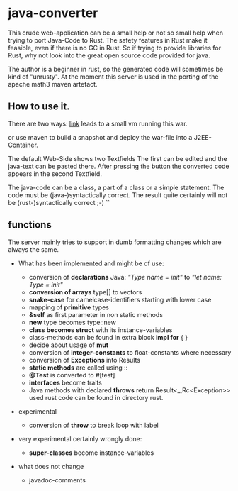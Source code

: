 # java-converter

This crude web-application can be a small help or not so small help when trying to port Java-Code to Rust.
The safety features in Rust make it feasible, even if there is no GC in Rust. So if trying to provide libraries for Rust, why
not look into the great open source code provided for java.

The author is a beginner in rust, so the generated code will sometimes be kind of "unrusty".
At the moment this server is used in the porting of the apache math3 maven artefact.

## How to use it.

There are two ways:
<a href=http://46.182.19.221:8080/java-converter/index.jsp>link</a> leads to a small vm running this war.

or use maven to build a snapshot and deploy the war-file into a J2EE-Container.

The default Web-Side shows two Textfields
The first can be edited and the java-text can be pasted there. After pressing the button
the converted code appears in the second Textfield.

The java-code can be a class, a part of a class or a simple statement.
The code must be (java-)syntactically correct. The result quite certainly will not
 be (rust-)syntactically correct ;-)
``

## functions

The server mainly tries to support in dumb formatting changes which are always the same.

* What has been implemented and might be of use:

    * conversion of **declarations** Java: _"Type name = init"_ to _"let name: Type = init"_
    * **conversion of arrays** type[] to vectors
    * **snake-case** for camelcase-identifiers starting with lower case
    * mapping of **primitive** types
    * **&amp;self** as first parameter in non static methods
    * **new** type becomes type::new
    * **class becomes struct** with its instance-variables
    * class-methods can be found in extra block **impl for** <class-name> { }
    * decide about usage of **mut**
    * conversion of **integer-constants** to float-constants where necessary
    * conversion of **Exceptions** into Results
    * **static methods** are called using ::
    * **@Test** is converted to #[test]
    * **interfaces** become traits
    * Java methods with declared **throws** return Result&lt;_,Rc&lt;Exception&gt;&gt; used
      rust code can be found in directory rust.

* experimental
    * conversion of **throw** to break loop with label

* very experimental certainly wrongly done:
    * **super-classes** become instance-variables

* what does not change
    * javadoc-comments


